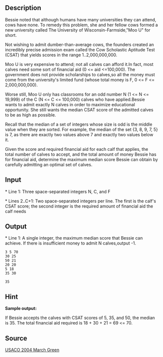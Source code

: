 <h2>Description</h2><p>Bessie noted that although humans have many universities they can attend, cows have none. To remedy this problem, she and her fellow cows formed a new university called The University of Wisconsin-Farmside,"Moo U" for short.
</p>
Not wishing to admit dumber-than-average cows, the founders created an incredibly precise admission exam called the Cow Scholastic Aptitude Test (CSAT) that yields scores in the range 1..2,000,000,000.

Moo U is very expensive to attend; not all calves can afford it.In fact, most calves need some sort of financial aid (0 &lt;= aid &lt;=100,000).  The government does not provide scholarships to calves,so all the money must come from the university's limited fund (whose total money is F, 0 &lt;= F &lt;= 2,000,000,000).

Worse still, Moo U only has classrooms for an odd number N (1 &lt;= N &lt;= 19,999) of the C (N &lt;= C &lt;= 100,000) calves who have applied.Bessie wants to admit exactly N calves in order to maximize educational opportunity. She still wants the median CSAT score of the admitted calves to be as high as possible.

Recall that the median of a set of integers whose size is odd is the middle value when they are sorted.  For example, the median of the set {3, 8, 9, 7, 5} is 7, as there are exactly two values above 7 and exactly two values below it.

Given the score and required financial aid for each calf that applies, the total number of calves to accept, and the total amount of money Bessie has for financial aid, determine the maximum median score Bessie can obtain by carefully admitting an optimal set of calves.

<h2>Input</h2><p>* Line 1: Three space-separated integers N, C, and F
</p>
* Lines 2..C+1: Two space-separated integers per line.  The first is the calf's CSAT score; the second integer is the required amount of financial aid the calf needs
<h2>Output</h2><p>* Line 1: A single integer, the maximum median score that Bessie can achieve.  If there is insufficient money to admit N calves,output -1.
</p><pre><code class="language-input1">3 5 70
30 25
50 21
20 20
5 18
35 30
</code></pre><pre><code class="language-output1">35
</code></pre><h2>Hint</h2><b>Sample output:</b><p>If Bessie accepts the calves with CSAT scores of 5, 35, and 50, the median is 35.  The total financial aid required is 18 + 30 + 21 = 69 &lt;= 70.
</p><h2>Source</h2><a href="searchproblem?field=source&amp;key=USACO+2004+March+Green">USACO 2004 March Green</a>
